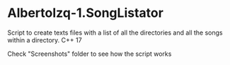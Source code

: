# AlbertoIzq-1.SongListator
Script to create texts files with a list of all the directories and all the songs within a directory. C++ 17

Check "Screenshots" folder to see how the script works
